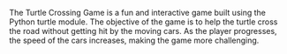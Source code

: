 The Turtle Crossing Game is a fun and interactive game built using the Python turtle module. The objective of the game is to help the turtle cross the road without getting hit by the moving cars. As the player progresses, the speed of the cars increases, making the game more challenging.
